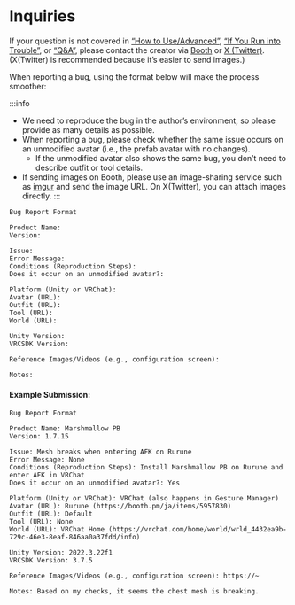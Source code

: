 
# Inquiries

If your question is not covered in [“How to Use/Advanced”](https://wataame89.github.io/documents-wataameya/marshmallowPB/howtouse/addition), [“If You Run into Trouble”](https://wataame89.github.io/documents-wataameya/marshmallowPB/howtouse/addition), or [“Q&A”](https://wataame89.github.io/documents-wataameya/marshmallowPB/qa), please contact the creator via [Booth](https://wataame89.booth.pm) or [X (Twitter)](https://twitter.com/wataameya_vr). (X(Twitter) is recommended because it’s easier to send images.)

When reporting a bug, using the format below will make the process smoother:

:::info

- We need to reproduce the bug in the author’s environment, so please provide as many details as possible.
- When reporting a bug, please check whether the same issue occurs on an unmodified avatar (i.e., the prefab avatar with no changes).
  - If the unmodified avatar also shows the same bug, you don’t need to describe outfit or tool details.
- If sending images on Booth, please use an image-sharing service such as [imgur](https://imgur.com/upload) and send the image URL. On X(Twitter), you can attach images directly.
  :::

```
Bug Report Format

Product Name:
Version:

Issue:
Error Message:
Conditions (Reproduction Steps):
Does it occur on an unmodified avatar?:

Platform (Unity or VRChat):
Avatar (URL):
Outfit (URL):
Tool (URL):
World (URL):

Unity Version:
VRCSDK Version:

Reference Images/Videos (e.g., configuration screen):

Notes:
```

#### Example Submission:

```
Bug Report Format

Product Name: Marshmallow PB
Version: 1.7.15

Issue: Mesh breaks when entering AFK on Rurune
Error Message: None
Conditions (Reproduction Steps): Install Marshmallow PB on Rurune and enter AFK in VRChat
Does it occur on an unmodified avatar?: Yes

Platform (Unity or VRChat): VRChat (also happens in Gesture Manager)
Avatar (URL): Rurune (https://booth.pm/ja/items/5957830)
Outfit (URL): Default
Tool (URL): None
World (URL): VRChat Home (https://vrchat.com/home/world/wrld_4432ea9b-729c-46e3-8eaf-846aa0a37fdd/info)

Unity Version: 2022.3.22f1
VRCSDK Version: 3.7.5

Reference Images/Videos (e.g., configuration screen): https://~

Notes: Based on my checks, it seems the chest mesh is breaking.
```

<!-- If you find minor bugs or issues, please fill in [this Google Form](https://forms.gle/DHajiroywcGEGHb98). -->

